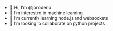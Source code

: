 - 👋 Hi, I’m @jonodeno
- 👀 I’m interested in machine learning
- 🌱 I’m currently learning node.js and websockets
- 💞️ I’m looking to collaborate on python projects

<!---
jonodeno/jonodeno is a ✨ special ✨ repository because its `README.md` (this file) appears on your GitHub profile.
You can click the Preview link to take a look at your changes.
--->
